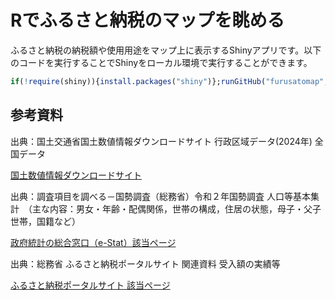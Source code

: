 # Rでふるさと納税のマップを眺める

ふるさと納税の納税額や使用用途をマップ上に表示するShinyアプリです。以下のコードを実行することでShinyをローカル環境で実行することができます。

```r
if(!require(shiny)){install.packages("shiny")};runGitHub("furusatomap", "sb8001at")
```

## 参考資料

出典：国土交通省国土数値情報ダウンロードサイト 行政区域データ(2024年) 全国データ

[国土数値情報ダウンロードサイト](https://nlftp.mlit.go.jp/ksj/gml/datalist/KsjTmplt-N03-2024.html)

出典：調査項目を調べる－国勢調査（総務省）令和２年国勢調査 人口等基本集計　（主な内容：男女・年齢・配偶関係，世帯の構成，住居の状態，母子・父子世帯，国籍など）

[政府統計の総合窓口（e-Stat）該当ページ](https://www.e-stat.go.jp/stat-search/files?page=1&layout=datalist&toukei=00200521&tstat=000001136464&cycle=0&tclass1=000001136466&tclass2val=0&metadata=1&data=1)

出典：総務省 ふるさと納税ポータルサイト 関連資料 受入額の実績等

[ふるさと納税ポータルサイト 該当ページ](https://www.soumu.go.jp/main_sosiki/jichi_zeisei/czaisei/czaisei_seido/furusato/archive/)
